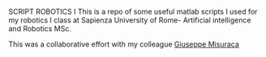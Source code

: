SCRIPT ROBOTICS I
This is a repo of some useful matlab scripts I used for my robotics I class at Sapienza University of Rome- Artificial intelligence and Robotics MSc.

This was a collaborative effort with my colleague [Giuseppe Misuraca](https://github.com/GiuseMisu)
